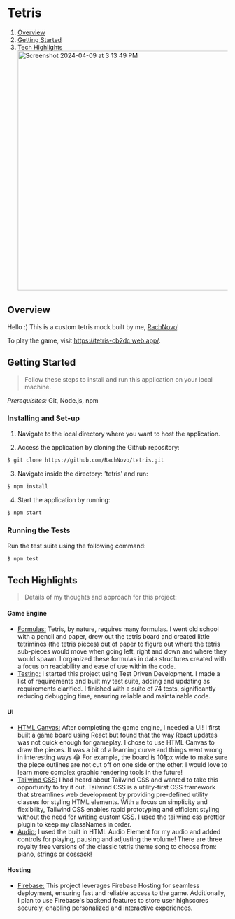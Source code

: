 # Tetris

1. [Overview](#overview)
2. [Getting Started](#getting-started)
3. [Tech Highlights](#tech-highlights)
   <img width="547" alt="Screenshot 2024-04-09 at 3 13 49 PM" src="https://github.com/RachNovo/tetris/assets/44451197/f9a5985c-813a-46f1-a883-3fabedb4f21e">

## Overview

Hello :) This is a custom tetris mock built by me, [RachNovo](https://github.com/RachNovo)!

To play the game, visit https://tetris-cb2dc.web.app/.

## Getting Started

> Follow these steps to install and run this application on your local machine.

_Prerequisites:_ Git, Node.js, npm

### Installing and Set-up

1. Navigate to the local directory where you want to host the application.

2. Access the application by cloning the Github repository:

```bash
$ git clone https://github.com/RachNovo/tetris.git
```

3. Navigate inside the directory: 'tetris' and run:

```bash
$ npm install
```

4. Start the application by running:

```bash
$ npm start
```

### Running the Tests

Run the test suite using the following command:

```bash
$ npm test
```

## Tech Highlights

> Details of my thoughts and approach for this project:

#### Game Engine

- <u>Formulas:</u> Tetris, by nature, requires many formulas. I went old school with a pencil and paper, drew out the tetris board and created little tetriminos (the tetris pieces) out of paper to figure out where the tetris sub-pieces would move when going left, right and down and where they would spawn. I organized these formulas in data structures created with a focus on readability and ease of use within the code.
- <u>Testing:</u> I started this project using Test Driven Development. I made a list of requirements and built my test suite, adding and updating as requirements clarified. I finished with a suite of 74 tests, significantly reducing debugging time, ensuring reliable and maintainable code.

#### UI

- <u>HTML Canvas:</u> After completing the game engine, I needed a UI! I first built a game board using React but found that the way React updates was not quick enough for gameplay. I chose to use HTML Canvas to draw the pieces. It was a bit of a learning curve and things went wrong in interesting ways 😂 For example, the board is 101px wide to make sure the piece outlines are not cut off on one side or the other. I would love to learn more complex graphic rendering tools in the future!
- <u>Tailwind CSS:</u> I had heard about Tailwind CSS and wanted to take this opportunity to try it out. Tailwind CSS is a utility-first CSS framework that streamlines web development by providing pre-defined utility classes for styling HTML elements. With a focus on simplicity and flexibility, Tailwind CSS enables rapid prototyping and efficient styling without the need for writing custom CSS. I used the tailwind css prettier plugin to keep my classNames in order.
- <u>Audio:</u> I used the built in HTML Audio Element for my audio and added controls for playing, pausing and adjusting the volume! There are three royalty free versions of the classic tetris theme song to choose from: piano, strings or cossack!

#### Hosting

- <u>Firebase:</u> This project leverages Firebase Hosting for seamless deployment, ensuring fast and reliable access to the game. Additionally, I plan to use Firebase's backend features to store user highscores securely, enabling personalized and interactive experiences.
